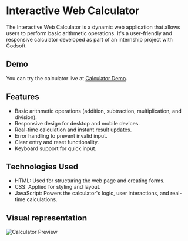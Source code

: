# Interactive Web Calculator

The Interactive Web Calculator is a dynamic web application that allows users to perform basic arithmetic operations. It's a user-friendly and responsive calculator developed as part of an internship project with Codsoft.


## Demo

You can try the calculator live at [Calculator Demo](https://7rajnishsharma.github.io/calculator/).

## Features

- Basic arithmetic operations (addition, subtraction, multiplication, and division).
- Responsive design for desktop and mobile devices.
- Real-time calculation and instant result updates.
- Error handling to prevent invalid input.
- Clear entry and reset functionality.
- Keyboard support for quick input.

## Technologies Used

- HTML: Used for structuring the web page and creating forms.
- CSS: Applied for styling and layout.
- JavaScript: Powers the calculator's logic, user interactions, and real-time calculations.

## Visual representation
![Calculator Preview](https://github.com/7rajnishsharma/calculator/assets/111423953/37bc8753-7490-4a98-af32-75e307189405)


